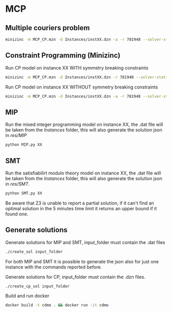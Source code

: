 # MCP

## Multiple couriers problem
```sh
minizinc -m MCP_CP.mzn -d Instances/instXX.dzn -a -r 781948 --solver-statistics --time-limit 300000 -D mzn_ignore_symmetry_breaking_constraints=false
```

## Constraint Programming (Minizinc)
Run CP model on instance XX WITH symmetry breaking constraints

```sh
minizinc -m MCP_CP.mzn -d Instances/instXX.dzn -r 781948 --solver-statistics --time-limit 300000 -D mzn_ignore_symmetry_breaking_constraints=false
```

Run CP model on instance XX WITHOUT symmetry breaking constraints

```sh
minizinc -m MCP_CP.mzn -d Instances/instXX.dzn -a -r 781948 --solver-statistics --time-limit 300000 -D mzn_ignore_symmetry_breaking_constraints=true
```

## MIP

Run the mixed integer programming model on instance XX, the .dat file will be taken from the *Instances* folder, this will also generate the solution json in *res/MIP*

```sh
python MIP.py XX
```

## SMT

Run the satisfiabilirt modulo theory model on instance XX, the .dat file will be taken from the *Instances* folder, this will also generate the solution json in *res/SMT*.

```sh
python SMT.py XX
```
Be aware that Z3 is unable to report a partial solution, if it can't find an optimal solution in the 5 minutes time limit it returns an upper bound if it found one.

## Generate solutions
Generate solutions for MIP and SMT, input_folder must contain the .dat files
```sh
./create_sol input_folder
```
For both MIP and SMT it is possible to generate the json also for just one instance with the commands reported before.

Generate solutions for CP, input_folder must contain the .dzn files.
```sh
./create_cp_sol input_folder
```

Build and run docker
```sh
docker build -t cdmo . && docker run -it cdmo
```